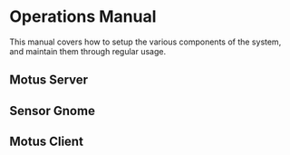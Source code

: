 # Operations Manual

This manual covers how to setup the various components of the system, and maintain them through regular usage.

## Motus Server

## Sensor Gnome

## Motus Client